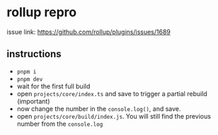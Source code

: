 # rollup repro

issue link: https://github.com/rollup/plugins/issues/1689

## instructions

-   `pnpm i`
-   `pnpm dev`
-   wait for the first full build
-   open `projects/core/index.ts` and save to trigger a partial rebuild (important)
-   now change the number in the `console.log()`, and save.
-   open `projects/core/build/index.js`. You will still find the previous number from the `console.log`
